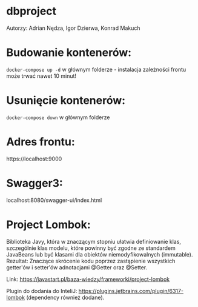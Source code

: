 # dbproject
Autorzy: Adrian Nędza, Igor Dzierwa, Konrad Makuch

# Budowanie kontenerów:
`docker-compose up -d` w głównym folderze - instalacja zależności frontu może trwać nawet 10 minut!

# Usunięcie kontenerów:
`docker-compose down` w głównym folderze

# Adres frontu:
https://localhost:9000

# Swagger3:
localhost:8080/swagger-ui/index.html

# Project Lombok:
Biblioteka Javy, która w znaczącym stopniu ułatwia definiowanie klas, szczególnie klas modelu, które powinny być zgodne ze standardem JavaBeans lub być klasami dla obiektów niemodyfikowalnych (immutable).\
Rezultat: Znaczące skrócenie kodu poprzez zastąpienie wszystkich getter'ów i setter'ów adnotacjami @Getter oraz @Setter.

Link: https://javastart.pl/baza-wiedzy/frameworki/project-lombok

Plugin do dodania do InteliJ: https://plugins.jetbrains.com/plugin/6317-lombok (dependency również dodane).

